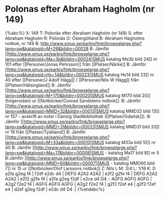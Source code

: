# Polonas efter Abraham Hagholm (nr 149)

{%abc%}
X: 149
T: Polonäs efter Abraham Hagholm (nr 149)
S: efter Abraham Hagholm
R: Polonäs
O: Östergötland
B: Abraham Hagholms notbok, nr 149
B: http://www.smus.se/earkiv/fmk/browselarge.php?lang=sw&katalogid=M+26&bildnr=00028
B: Jämför [[http://www.smus.se/earkiv/fmk/browselarge.php?lang=sw&katalogid=Ma+3b&bildnr=00024|SMUS katalog Ma3b bild 24]] nr 101 efter [[Personer/Jonas Pehrsson]] från [[Platser/Närke]]
B: Jämför [[http://www.smus.se/earkiv/fmk/browselarge.php?lang=sw&katalogid=Hs+14&bildnr=00023|SMUS katalog Hs14 bild 23]] nr 40 efter [[Personer/J Adolf Hägg]] / [[Personer/Nils W Hägg]] från [[Platser/Hälsingland]]
B: Jämför [[http://www.smus.se/earkiv/fmk/browselarge.php?lang=sw&katalogid=M+170&bildnr=00020|SMUS katalog M170 bild 20]] (högersidan) ur [[Notböcker/Conrad Sandstens notbok]].
B: Jämför [[http://www.smus.se/earkiv/fmk/browselarge.php?lang=sw&katalogid=MMD+32&bildnr=00013|SMUS katalog MMD32 bild 13]] nr 157 - avskrift av noter i Danzig Stadtbibliothek ([[Platser/Gdańsk]]).
B: Jämför [[http://www.smus.se/earkiv/fmk/browselarge.php?lang=sw&katalogid=MMD+31&bildnr=00033|SMUS katalog MMD31 bild 33]] nr 19 från [[Platser/Tyskland]]
B: Jämför [[http://www.smus.se/earkiv/fmk/browselarge.php?lang=sw&katalogid=M+33a&bildnr=00010|SMUS katalog M33a bild 10]] nr 40
B: Jämför [[http://www.smus.se/earkiv/fmk/browselarge.php?lang=sw&katalogid=Ma+17&bildnr=00008|SMUS - katalog Ma17 bild 8]] nr 5
B:Jämför [[http://www.smus.se/earkiv/fmk/browselarge.php?lang=sw&katalogid=MMD+60&bildnr=00007|SMUS - katalog MMD60 bild 7]] nr 15 ur [[Notböcker/Olof Larssons notbok]]
Z: Nils L
M: 3/4
L: 1/16
K: D
a2fa g2eg f4 | f2df e2dc d4 | DEFG A2A2 A2A2 | e2f2 g2fe f4 |
DEFG A2A2 A2A2 | e2f2 g2fe f4 | a2fa g2eg f2df | e2ce d4 D4 ::
AGFG AGFG AGFG | A2g2 f2e2 f4 | AGFG AGFG AGFG | A2g2 f2e2 f4 |
g2f2 f2ef e4 | g2f2 f2ef e4 | d2ef g2eg f2df | e2dc d4 D4 :|
{%endabc%}
